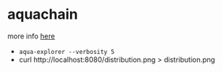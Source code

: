 # aquachain

more info [here](https://aquachain.github.io)

  * `aqua-explorer --verbosity 5`
  * curl http://localhost:8080/distribution.png > distribution.png
